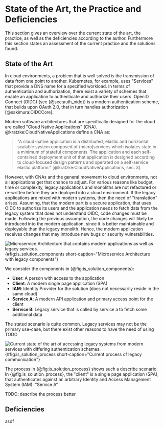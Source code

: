 # State of the Art, the Practice and Deficiencies

This section gives an overview over the current state of the
art, the practice, as well as the deficiencies according to the author.
Furthermore this section states an assessment of the current
practice and the solutions found.

## State of the Art

In cloud environments, a problem that is well solved is the
transmission of data from one point to another. Kubernetes, for example,
uses "Services" that provide a DNS name for a specified workload.
In terms of authentication and authorization, there exist a variety
of schemes that enable an application to authenticate and authorize
their users. OpenID Connect (OIDC) (see {@sec:auth_oidc}) is a modern authentication
scheme, that builds upon OAuth 2.0, that in turn handles authorization
[@sakimura:OIDCCore].

Modern software architectures that are specifically designed for the cloud are called
"Cloud Native Applications" (CNA). @kratzke:CloudNativeApplications define
a CNA as:

> "A cloud-native application is a distributed, elastic and horizontal
> scalable system composed of (micro)services which isolates state in a minimum
> of stateful components. The application and each self-contained deployment unit
> of that application is designed according to cloud-focused design patterns and
> operated on a self-service elastic platform." [@kratzke:CloudNativeApplications, sec. 3].

However, with CNAs and the general movement to cloud environments, not all applications
get that chance to adjust. For various reasons
like budget, time or complexity, legacy applications and monoliths are not refactored
or re-written before they are deployed into a cloud environment. If the legacy applications
are mixed with modern systems, then the need of "translation" arises. Assuming, that
the modern part is a secure application, that uses OIDC to authorize its users
and the application needs to fetch data from the legacy system that does not understand
OIDC, code changes must be made. Following the previous assumption, the code changes
will likely be introduced into the modern application, since it is better maintainable
and deployable than the legacy monolith. Hence, the modern application receives changes
that may introduce new bugs or security vulnerabilities.

![Microservice Architecture that contains modern applications as
well as legacy services.](diagrams/component/is-solution-showcase.puml){#fig:is_solution_components
short-caption="Microservice Architecture with legacy components"}

We consider the components in {@fig:is_solution_components}:

- **User**: A person with access to the application
- **Client**: A modern single page application (SPA)
- **IAM**: Identity Provider for the solution (does not necessarily reside in the same cloud)
- **Service A**: A modern API application and primary access point for the client
- **Service B**: Legacy service that is called by service a to fetch some additional data

The stated scenario is quite common. Legacy services may not be the primary use-case,
but there exist other reasons to have the need of using TODO

![Current state of the art of accessing legacy systems from
modern services with differing authentication schemes.
](diagrams/sequences/is-solution-process.puml){#fig:is_solution_process
short-caption="Current process of legacy communication"}

The process in {@fig:is_solution_process} shows such a describe scenario. In
{@fig:is_solution_process}, the "client" is a single page application (SPA),
that authenticates against an arbitrary Identity and Access Management System (IAM).
"Service A"

TODO: describe the process better

## Deficiencies

asdf
